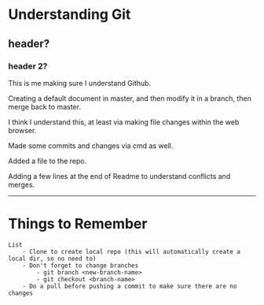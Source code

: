 # Understanding Git

## header?

### header 2?
This is me making sure I understand Github.

Creating a default document in master, and then modify it in a branch, then merge back to master.

I think I understand this, at least via making file changes within the web browser.

Made some commits and changes via cmd as well.

Added a file to the repo.

Adding a few lines
at the end of Readme to understand conflicts and merges.

---

# Things to Remember
    List
        - Clone to create local repo (this will automatically create a local dir, so no need to)
        - Don't forget to change branches
            - git branch <new-branch-name>
            - git checkout <branch-name>
        - Do a pull before pushing a commit to make sure there are no changes

